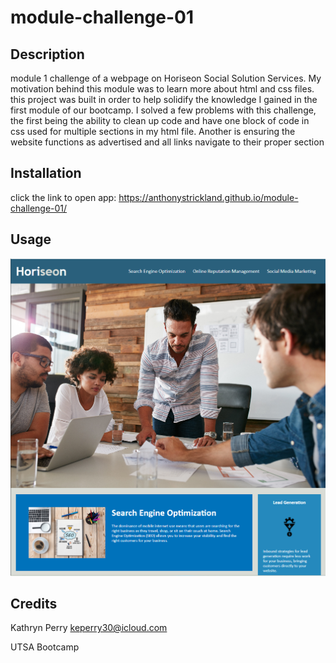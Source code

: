 # module-challenge-01

## Description

module 1 challenge of a webpage on Horiseon Social Solution Services.  My motivation behind this module was to learn more about html and css files.  this project was 
built in order to help solidify the knowledge I gained in the first module of our bootcamp.  I solved a few problems with this challenge, the first being the ability to
clean up code and have one block of code in css used for multiple sections in my html file.  Another is ensuring the website functions as advertised and all links navigate
to their proper section


## Installation

click the link to open app: https://anthonystrickland.github.io/module-challenge-01/

## Usage

![alt screenshot of website](./assets/images/Screenshot%202023-08-20%20125906.png)


## Credits

Kathryn Perry  keperry30@icloud.com

UTSA Bootcamp
